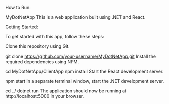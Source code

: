 
How to Run:

MyDotNetApp
This is a web application built using .NET and React.

Getting Started:

To get started with this app, follow these steps:

Clone this repository using Git.



git clone https://github.com/your-username/MyDotNetApp.git
Install the required dependencies using NPM.



cd MyDotNetApp/ClientApp
npm install
Start the React development server.



npm start
In a separate terminal window, start the .NET development server.



cd ../
dotnet run
The application should now be running at http://localhost:5000 in your browser.
